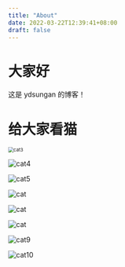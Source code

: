 ```yaml
---
title: "About"
date: 2022-03-22T12:39:41+08:00
draft: false
---
```


# 大家好

这是 ydsungan 的博客！

# 给大家看猫

<img src="pics/cat3.jpg" alt="cat3" style="zoom:67%;" />

![cat4](pics/cat4.jpg)

![cat5](pics/cat5.jpg)

![cat](pics/cat6.jpg)

![cat](pics/cat7.jpg)

![cat](pics/cat8.jpg)

![cat9](pics/cat9.jpg)

![cat10](pics/cat10.jpg)
